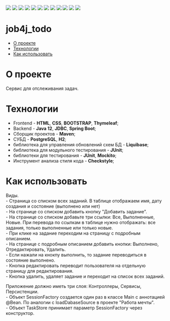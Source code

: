 ![](https://img.shields.io/badge/Java-%3E%3D%208-orange)
![](https://img.shields.io/badge/Maven-3-red)
![](https://img.shields.io/badge/Spring%20boot-%202.5.2-green)
![](https://img.shields.io/badge/-Bootstrap-blueviolet)
![](https://img.shields.io/badge/-Thymeleaf-darkgreen)
![](https://img.shields.io/badge/PostgreSQL-%3E%3D%209-informational)
![](https://img.shields.io/badge/-JDBC-blue)
![](https://img.shields.io/badge/-H2%20-blueviolet)
![](https://img.shields.io/badge/-Liquibase-blue)
![](https://img.shields.io/badge/JUnit-%3E%3D%204-yellowgreen)
![](https://img.shields.io/badge/-Mockito-brightgreen)
![](https://img.shields.io/badge/-checkstyle-lightgrey)

# job4j_todo

 - [О проекте]()
 - [Технологии]() 
 - [Как использовать]()  

О проекте
=
Сервис для отслеживания задач.<br>

Технологии
=
 * Frontend - **HTML**, **CSS**, **BOOTSTRAP**, **Thymeleaf**;
 * Backend - **Java 12**, **JDBC**, **Spring Boot**;
 * Сборщик проектов - **Maven**;
 * СУБД - **PostgreSQL**, **H2**;
 * библиотека для управления обновлений схем БД - **Liquibase**;
 * библиотека для модульного тестирования - **JUnit**;
 * библиотеки для тестирования - **JUnit**, **Mockito**;
 * Инструмент анализа стиля кода - **Checkstyle**;

Как использовать
=
 Виды.<br>
    - Страница со списком всех заданий. В таблице отображаем имя, дату создания и состояние (выполнено или нет)<br>
    - На странице со списком добавить кнопку "Добавить задание".<br> 
    - На странице со списком добавьте три ссылки: Все, Выполненные, Новые. При перевода по ссылкам в таблице нужно отображать: все задания, только выполненные или только новые.<br>
    - При клике на задание переходим на страницу с подробным описанием.<br>
    - На странице с подробным описанием добавить кнопки: Выполнено, Отредактировать, Удалить.<br>
    - Если нажали на кнокпу выполнить, то задание переводиться в состояние выполнено.<br>
    - Кнопка редактировать переводит пользователя на отдельную страницу для редактирования.<br>
    - Кнопка удалить, удаляет задание и переходит на список всех заданий.<br>


 Приложение должно иметь три слоя: Контроллеры, Сервисы, Персистенции.<br>
    - Объект SessionFactory создается один раз в классе Main с аннотацией @Bean. По аналогии с loadDabaseSource в проекте "Работа мечты".<br>
    - Объект TaskStore принимает параметр SessionFactory через конструктор.<br>
